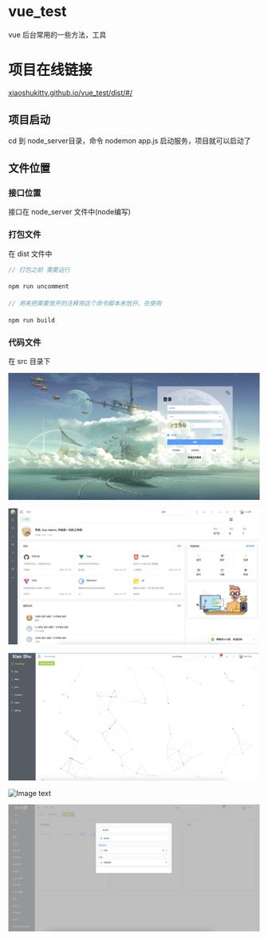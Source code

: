 # vue_test
vue 后台常用的一些方法，工具

# 项目在线链接

[xiaoshukitty.github.io/vue_test/dist/#/](https://xiaoshukitty.github.io/vue_test/dist/#/)

## 项目启动	

cd 到 node_server目录，命令 nodemon app.js 启动服务，项目就可以启动了

## 文件位置

### 接口位置

接口在 node_server 文件中(node编写)

### 打包文件

在 dist 文件中

```js
// 打包之前 需要运行

npm run uncomment

// 用来把需要放开的注释用这个命令脚本来放开、在使用

npm run build
```



### 代码文件

在 src 目录下

![Image text](https://github.com/xiaoshukitty/img-folder/blob/main/WechatIMG199.jpg?raw=true)


![Image text](https://raw.githubusercontent.com/xiaoshukitty/img-folder/main/WX20240729-180300%402x.png)


![Image text](https://github.com/xiaoshukitty/img-folder/blob/main/WechatIMG201.jpg?raw=true)


![Image text](https://github.com/xiaoshukitty/img-folder/blob/main/WechatIMG202.jpg?raw=true)

![Image text](https://raw.githubusercontent.com/xiaoshukitty/img-folder/main/WX20240407-191515%402x.png)



